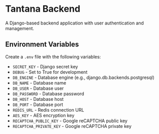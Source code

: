 # Tantana Backend

A Django-based backend application with user authentication and management.


## Environment Variables

Create a `.env` file with the following variables:
- `SECRET_KEY` - Django secret key
- `DEBUG` - Set to True for development
- `DB_ENGINE` - Database engine (e.g., django.db.backends.postgresql)
- `DB_NAME` - Database name
- `DB_USER` - Database user
- `DB_PASSWORD` - Database password
- `DB_HOST` - Database host
- `DB_PORT` - Database port
- `REDIS_URL` - Redis connection URL
- `AES_KEY` - AES encryption key
- `RECAPTCHA_PUBLIC_KEY` - Google reCAPTCHA public key
- `RECAPTCHA_PRIVATE_KEY` - Google reCAPTCHA private key
